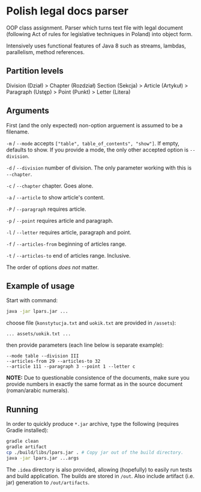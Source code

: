 # Polish legal docs parser
OOP class assignment. Parser which turns text file with legal document (following Act of rules for legislative techniques in Poland) into object form.

Intensively uses functional features of Java 8 such as streams, lambdas, parallelism, method references.

## Partition levels

Division (Dział) >
Chapter (Rozdział)
Section (Sekcja) >
Article (Artykuł) >
Paragraph (Ustęp) >
Point (Punkt) >
Letter (Litera)

## Arguments
First (and the only expected) non-option arguement is assumed to be a filename.

`-m` / `--mode` accepts `["table", table_of_contents", "show"]`. If empty, defaults to show. If you provide a mode, the only other accepted option is `--division`.

`-d` / `--division` number of division. The only parameter working with this is `--chapter`.

`-c` / `--chapter` chapter. Goes alone.

`-a` / `--article` to show article's content.
 
`-P` / `--paragraph` requires article.

`-p` / `--point` requires article and paragraph.

`-l` / `--letter` requires article, paragraph and point.

`-f` / `--articles-from` beginning of articles range.

`-t` / `--articles-to` end of articles range. Inclusive.

The order of options *does not* matter.

## Example of usage
Start with command:
```bash
java -jar lpars.jar ...
```
choose file (`konstytucja.txt` and `uokik.txt` are provided in `/assets`):
```
... assets/uokik.txt ...
```
then provide parameters (each line below is separate example):
```
--mode table --division III
--articles-from 29 --articles-to 32
--article 111 --paragraph 3 --point 1 --letter c
```

**NOTE:**
Due to questionable consistence of the documents, make sure you provide numbers in exactly the same format as in the source document (roman/arabic numerals).
## Running
In order to quickly produce `*.jar` archive, type the following (requires Gradle installed):
```bash
gradle clean
gradle artifact
cp ./build/libs/lpars.jar . # Copy jar out of the build directory.
java -jar lpars.jar ...args
```
The `.idea` directory is also provided, allowing (hopefully) to easily run tests and build application. The builds are stored in `/out`. Also include artifact (i.e. jar) generation to `/out/artifacts`.
